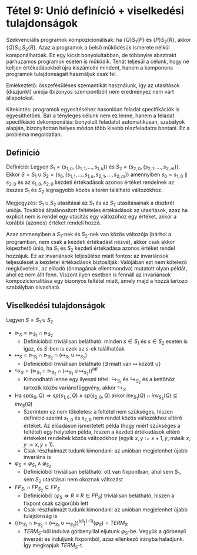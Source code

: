 # Tétel 9: Unió definíció + viselkedési tulajdonságok

Szekvenciális programok kompozicionálisak: ha $\{Q\}S_1\{P\}$ és $\{P\}S_2\{R\}$, akkor $\{Q\}S_1;S_2\{R\}$. Azaz a programok a belső működésük ismerete nélkül komponálhatóak. Ez egy kicsit bonyolultabban, de többnyire absztrakt párhuzamos programok esetén is működik. Tehát teljesül a célunk, hogy ne kelljen értékadásokból újra kiszámolni mindent, hanem a komponens programok tulajdonságait használjuk csak fel.

Emlékeztető: összefésüléses szemantikát használunk, így az utasítások (diszjunkt) uniója (bizonyos szempontból) nem eredményez nem várt állapotokat.

Kitekintés: programok egyesítéséhez hasonlóan feladat specifikációk is egyesíthetőek. Bár a tényleges célunk nem ez lenne, hanem a feladat specifikáció dekomponálás: bonyolult feladatot automatikusan, szabályok alapján, bizonyítottan helyes módon több kisebb részfeladatra bontani. Ez a probléma megoldatlan.

## Definíció

Definíció: Legyen $S_1 = (s_{1,0},\{s_{1,1},\dots,s_{1,k}\})$ és $S_2 = (s_{2,0},\{s_{2,1},\dots,s_{2,m}\})$. Ekkor $S=S_1 \cup S_2=(s_0,\{s_{1,1},\dots,s_{1,k},s_{2,1},\dots,s_{2,m}\})$ amennyiben $s_0 = s_{1,0} \parallel s_{2,0}$ és az $s_{1,0},s_{2,0}$ kezdeti értékadások azonos értéket rendelnek az összes $S_1$ és $S_2$ legnagyobb közös alterén található változókhoz.

Megjegyzés: $S_1 \cup S_2$ utasításai az $S_1$ és az $S_2$ utasításainak a diszkrét uniója. Továbbá általánosított feltételes értékadások az utasítások, azaz ha explicit nem is rendel egy utasítás egy változóhoz egy értéket, akkor a korábbi (azonos) értéket rendeli hozzá.

Azaz ammenyiben a $S_1$-nek és $S_2$-nek van közös változója (bárhol a programban, nem csak a kezdeti értékadást nézve), akkor csak akkor képezhető únió, ha $S_1$ és $S_2$ kezdeti értékadása azonos értéket rendel hozzájuk. Ez az invariánsok teljesülése miatt fontos: az invariánsok teljesülését a kezdetei értékadások biztosítják. Valójában ezt nem kötelező megkövetelni, az előadó (önmagának ellentmondva) mutatott olyan példát, ahol ez nem állt fenn. Viszont ilyen esetben is fennáll az invariánsok kompozicionalitása egy bizonyos feltétel miatt, amely majd a hozzá tartozó szabályban olvasható.

## Viselkedési tulajdonságok

Legyen $S = S_1 \cup S_2$

- $\triangleright_S = \triangleright_{S_1} \cap \triangleright_{S_2}$
  - Definícióból triviálisan belátható: minden $s \in S_1$ és $s \in S_2$ esetén is igaz, és $S$-ben is ezek az $s$-ek találhatóak
- $\mapsto_S = \triangleright_{S_1} \cap \triangleright_{S_2} \cap (\mapsto_{S_1} \cup \mapsto_{S_2})$
  - Definícióból triviálisan belátható ($\exists$ miatt van $\mapsto$ között $\cup$)
- $\hookrightarrow_S = (\triangleright_{S_1} \cap \triangleright_{S_2} \cap (\mapsto_{S_1} \cup \mapsto_{S_2}))^{tdl}$
  - Kimondható lenne egy ilyesmi tétel: $\hookrightarrow_{S_1}$ és $\hookrightarrow_{S_2}$ és a kettőhöz tartozik közös variánsfüggvény, akkor $\hookrightarrow_S$
- Ha $sp(s_0, Q) \Rightarrow sp(s_{1,0},Q) \land sp(s_{2,0},Q)$ akkor $inv_{S_1}(Q) \cap inv_{S_2}(Q) \subseteq inv_S(Q)$
  - Szerintem ez nem tökéletes: a feltétel nem szükséges, hiszen definíció szerint $s_{1,0}$ és $s_{2,0}$ nem rendel közös változókhoz eltérő értéket. Az előadáson ismertetett példa (hogy miért szükséges a feltétel) egy helytelen példa, hiszen a kezdeti értékadások eltérő értékeket rendeltek közös változókhoz (egyik $x,y:=x+1,y$, másik $x,y:=x,y+1$).
  - Csak részhalmazt tudunk kimondani: az unióban megjelenhet újabb invariáns is
- $\varphi_S = \varphi_{S_1} \land \varphi_{S_2}$
  - Definícióból triviálisan belátható: ott van fixpontban, ahol sem $S_1$, sem $S_2$ utasításai nem okoznak változást
- $FP_{S_1} \cap FP_{S_2} \subseteq FP_S$
  - Definícióból ($\varphi_S \Rightarrow R \equiv R \in FP_S$) triviálisan belátható, hiszen a fixpont csak szigorúbb lett
  - Csak részhalmazt tudunk kimondani: az unióban megjelenhet újabb tulajdonság is
- $((\triangleright_{S_1} \cap \triangleright_{S_2} \cap (\mapsto_{S_1} \cup \mapsto_{S_2}))^{tdl})^{(-1)}(\varphi_S) = TERM_S$
  - $TERM_S$-ből indulva görbenyíllal eljutunk $\varphi_S$-be. Vegyük a görbenyíl inverzét és induljunk fixpontból, azaz ellenkező irányba haladjunk. Így megkapjuk $TERM_S$-t.
